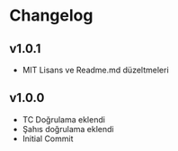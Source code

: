 # Changelog

## v1.0.1
- MIT Lisans ve Readme.md düzeltmeleri

## v1.0.0
- TC Doğrulama eklendi
- Şahıs doğrulama eklendi
- Initial Commit
